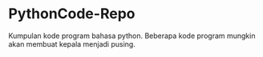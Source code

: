 # PythonCode-Repo
Kumpulan kode program bahasa python. Beberapa kode program mungkin akan membuat kepala menjadi pusing.
